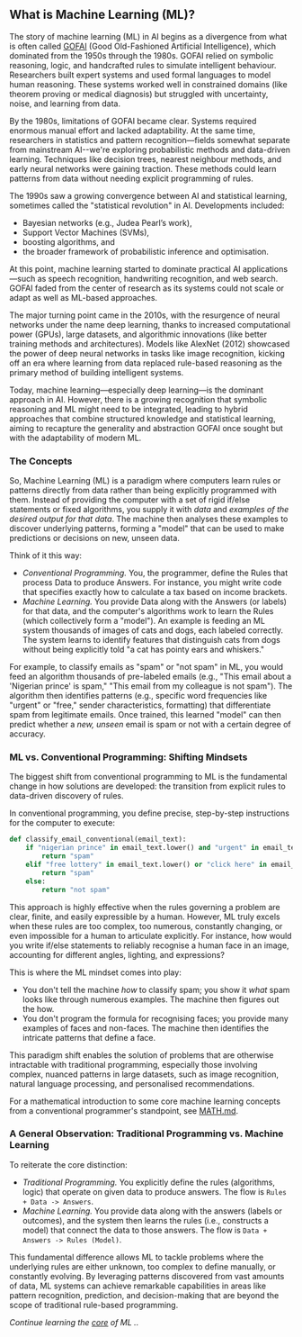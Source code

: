 
## What is Machine Learning (ML)?

The story of machine learning (ML) in AI begins as a divergence from what is often called [GOFAI](./../gofai/)
(Good Old-Fashioned Artificial Intelligence), which dominated from the 1950s through the 1980s. GOFAI relied
on symbolic reasoning, logic, and handcrafted rules to simulate intelligent behaviour. Researchers built expert
systems and used formal languages to model human reasoning. These systems worked well in constrained domains
(like theorem proving or medical diagnosis) but struggled with uncertainty, noise, and learning from data.

By the 1980s, limitations of GOFAI became clear. Systems required enormous manual effort and lacked adaptability.
At the same time, researchers in statistics and pattern recognition—fields somewhat separate from mainstream
AI--we're exploring probabilistic methods and data-driven learning. Techniques like decision trees, nearest
neighbour methods, and early neural networks were gaining traction. These methods could learn patterns from
data without needing explicit programming of rules.

The 1990s saw a growing convergence between AI and statistical learning, sometimes called the "statistical
revolution" in AI. Developments included:
- Bayesian networks (e.g., Judea Pearl’s work),
- Support Vector Machines (SVMs),
- boosting algorithms, and
- the broader framework of probabilistic inference and optimisation.

At this point, machine learning started to dominate practical AI applications—such as speech recognition,
handwriting recognition, and web search. GOFAI faded from the center of research as its systems could not
scale or adapt as well as ML-based approaches.

The major turning point came in the 2010s, with the resurgence of neural networks under the name deep
learning, thanks to increased computational power (GPUs), large datasets, and algorithmic innovations
(like better training methods and architectures). Models like AlexNet (2012) showcased the power of deep
neural networks in tasks like image recognition, kicking off an era where learning from data replaced
rule-based reasoning as the primary method of building intelligent systems.

Today, machine learning—especially deep learning—is the dominant approach in AI. However, there is a
growing recognition that symbolic reasoning and ML might need to be integrated, leading to hybrid approaches
that combine structured knowledge and statistical learning, aiming to recapture the generality and
abstraction GOFAI once sought but with the adaptability of modern ML.


### The Concepts

So, Machine Learning (ML) is a paradigm where computers learn rules or patterns directly from data rather
than being explicitly programmed with them. Instead of providing the computer with a set of rigid if/else
statements or fixed algorithms, you supply it with *data* and *examples of the desired output for that data*.
The machine then analyses these examples to discover underlying patterns, forming a "model" that can be
used to make predictions or decisions on new, unseen data.

Think of it this way:

* *Conventional Programming.* You, the programmer, define the Rules that process Data to produce Answers.
  For instance, you might write code that specifies exactly how to calculate a tax based on income brackets.  
* *Machine Learning.* You provide Data along with the Answers (or labels) for that data, and the computer's
  algorithms work to learn the Rules (which collectively form a "model"). An example is feeding an ML
  system thousands of images of cats and dogs, each labeled correctly. The system learns to identify
  features that distinguish cats from dogs without being explicitly told "a cat has pointy ears and whiskers."

For example, to classify emails as "spam" or "not spam" in ML, you would feed an algorithm thousands of
pre-labeled emails (e.g., "This email about a 'Nigerian prince' is spam," "This email from my colleague
is not spam"). The algorithm then identifies patterns (e.g., specific word frequencies like "urgent" or
"free," sender characteristics, formatting) that differentiate spam from legitimate emails. Once trained,
this learned "model" can then predict whether a *new, unseen* email is spam or not with a certain degree
of accuracy.


### ML vs. Conventional Programming: Shifting Mindsets

The biggest shift from conventional programming to ML is the fundamental change in how solutions are developed:
the transition from explicit rules to data-driven discovery of rules.

In conventional programming, you define precise, step-by-step instructions for the computer to execute:

```python
def classify_email_conventional(email_text):  
    if "nigerian prince" in email_text.lower() and "urgent" in email_text.lower():  
        return "spam"  
    elif "free lottery" in email_text.lower() or "click here" in email_text.lower():  
        return "spam"  
    else:  
        return "not spam"
```

This approach is highly effective when the rules governing a problem are clear, finite, and easily expressible
by a human. However, ML truly excels when these rules are too complex, too numerous, constantly changing, or
even impossible for a human to articulate explicitly. For instance, how would you write if/else statements to
reliably recognise a human face in an image, accounting for different angles, lighting, and expressions?

This is where the ML mindset comes into play:

* You don't tell the machine *how* to classify spam; you show it *what* spam looks like through numerous examples.
  The machine then figures out the how.  
* You don't program the formula for recognising faces; you provide many examples of faces and non-faces. The
  machine then identifies the intricate patterns that define a face.

This paradigm shift enables the solution of problems that are otherwise intractable with traditional programming,
especially  those involving complex, nuanced patterns in large datasets, such as image recognition, natural language
processing, and personalised recommendations.

For a mathematical introduction to some core machine learning concepts from a conventional programmer's standpoint,
see [MATH.md](./MATH.md).


### A General Observation: Traditional Programming vs. Machine Learning

To reiterate the core distinction:

* *Traditional Programming.* You explicitly define the rules (algorithms, logic) that operate on given data to produce
  answers. The flow is `Rules + Data -> Answers`.  
* *Machine Learning.* You provide data along with the answers (labels or outcomes), and the system then learns the
  rules (i.e., constructs a model) that connect the data to those answers. The flow is `Data + Answers -> Rules (Model)`.

This fundamental difference allows ML to tackle problems where the underlying rules are either unknown, too complex to
define manually, or constantly evolving. By leveraging patterns discovered from vast amounts of data, ML systems can
achieve remarkable capabilities in areas like pattern recognition, prediction, and decision-making that are beyond the
scope of traditional rule-based programming.

*Continue learning the [core](./CORE.md) of ML ..*

